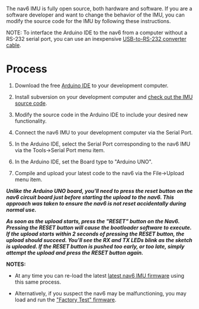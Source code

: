 The nav6 IMU is fully open source, both hardware and software.  If you are a software developer and want to change the behavior of the IMU, you can modify the source code for the IMU by following these instructions.

NOTE: To interface the Arduino IDE to the nav6 from a computer without a RS-232 serial port, you can use an inexpensive [USB-to-RS-232 converter cable](http://www.kauailabs.com/store/index.php?route=product/product&product_id=53).

# Process #

1) Download the free [Arduino IDE](http://arduino.cc/en/Main/Software) to your development computer.

2) Install subversion on your development computer and [check out the IMU source code](https://code.google.com/p/nav6/source/checkout).

3) Modify the source code in the Arduino IDE to include your desired new functionality.

4) Connect the nav6 IMU to your development computer via the Serial Port.

5) In the Arduino IDE, select the Serial Port corresponding to the nav6 IMU via the Tools->Serial Port menu item.

6) In the Arduino IDE, set the Board type to "Arduino UNO".

7) Compile and upload your latest code to the nav6 via the File->Upload menu item.

**_Unlike the Arduino UNO board, you'll need to press the reset button on the nav6 circuit board just before starting the upload to the nav6. This approach was taken to ensure the nav6 is not reset accidentally during normal use._**

_**As soon as the upload starts, press the "RESET" button on the Nav6.  Pressing the RESET button will cause the bootloader software to execute.  If the upload starts within 2 seconds of pressing the RESET button, the upload should succeed.   You'll see the RX and TX LEDs blink as the sketch is uploaded.  If the RESET button is pushed too early, or too late, simply attempt the upload and press the RESET button again.**_

**NOTES:**

  * At any time you can re-load the latest [latest nav6 IMU firmware](http://code.google.com/p/nav6/source/browse/#svn%2Ftrunk%2Farduino/nav6) using this same process.

  * Alternatively, if you suspect the nav6 may be malfunctioning, you may load and run the ["Factory Test" firmware](http://code.google.com/p/nav6/source/browse/#svn%2Ftrunk%2Farduino/nav6FactoryTest).